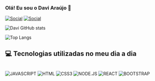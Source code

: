 ### Olá! Eu sou o Davi Araújo 👋

[![Social](https://img.shields.io/badge/LinkedIn-0077B5?style=for-the-badge&logo=linkedin&logoColor=white)](https:/linkedin.com/in/davi-araújo-44a8aa2a9/)
[![Social](https://img.shields.io/badge/Instagram-E4405F?style=for-the-badge&logo=instagram&logoColor=white)](https:/instagram.com/_arjdavi)

![Davi GitHub stats](https://github-readme-stats.vercel.app/api?username=DaviArj7&show_icons=true&theme=tokyonight)

![Top Langs](https://github-readme-stats.vercel.app/api/top-langs/?username=anuraghazra&layout=compact)

## 💻 Tecnologias utilizadas no meu dia a dia 

<div style="display: inline_block"><br/>
<img align="center" alt="JAVASCRIPT" src="https://img.shields.io/badge/JavaScript-F7DF1E?style=for-the-badge&logo=javascript&logoColor=black"/>
<img align="center" alt="HTML" src="https://img.shields.io/badge/HTML5-E34F26?style=for-the-badge&logo=html5&logoColor=white">
<img align="center" alt="CSS3" src="https://img.shields.io/badge/CSS3-1572B6?style=for-the-badge&logo=css3&logoColor=whitee">
<img align="center" alt="NODE.JS" src="https://img.shields.io/badge/Node.js-43853D?style=for-the-badge&logo=node.js&logoColor=white">
<img align="center" alt="REACT" src="https://img.shields.io/badge/React-20232A?style=for-the-badge&logo=react&logoColor=61DAFB">
<img align="center" alt="BOOTSTRAP" src="https://img.shields.io/badge/Bootstrap-563D7C?style=for-the-badge&logo=bootstrap&logoColor=white">
</div>



